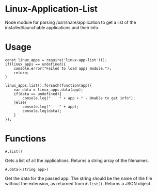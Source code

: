# Linux-Application-List
Node module for parsing /usr/share/application to get a list of the installed/launchable applications and their info.

# Usage 
```
const linux_apps = require('linux-app-list')();
if(linux_apps == undefined){
    console.error("Failed to load apps module.");
    return;
}

linux_apps.list().forEach(function(app){
    var data = linux_apps.data(app);
    if(data == undefined){
        console.log("    " + app + " - Unable to get info");
    }else{
        console.log("    " + app);
        console.log(data);
    }
});
```

# Functions

`#.list()`

Gets a list of all the applications. Returns a string array of the filenames.

`#.data(<string app>)`

Get the data for the passed app. The string should be the name of the file without the extension, as returned from `#.list()`. Returns a JSON object.

